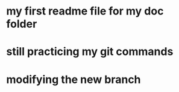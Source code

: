 # my first readme file for my doc folder
# still practicing my git commands
# modifying the new branch 